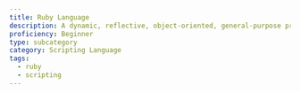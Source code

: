 ```yaml
---
title: Ruby Language
description: A dynamic, reflective, object-oriented, general-purpose programming language
proficiency: Beginner
type: subcategory
category: Scripting Language
tags:
  - ruby
  - scripting
---
```

